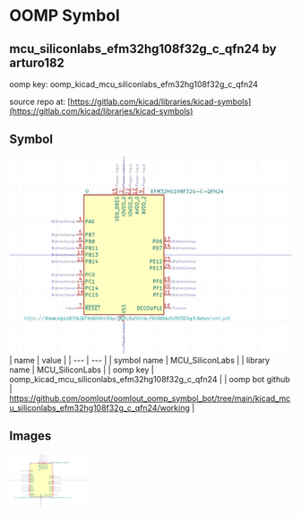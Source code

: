 # OOMP Symbol  
## mcu_siliconlabs_efm32hg108f32g_c_qfn24  by arturo182  
  
oomp key: oomp_kicad_mcu_siliconlabs_efm32hg108f32g_c_qfn24  
  
source repo at: [https://gitlab.com/kicad/libraries/kicad-symbols](https://gitlab.com/kicad/libraries/kicad-symbols)  
## Symbol  
  
[![working.png](working_600.png)](working.png)  
| name | value | 
| --- | --- | 
| symbol name | MCU_SiliconLabs | 
| library name | MCU_SiliconLabs | 
| oomp key | oomp_kicad_mcu_siliconlabs_efm32hg108f32g_c_qfn24 | 
| oomp bot github | https://github.com/oomlout/oomlout_oomp_symbol_bot/tree/main/kicad_mcu_siliconlabs_efm32hg108f32g_c_qfn24/working | 
## Images  
  
[![working.png](working_140.png)](working.png)  
